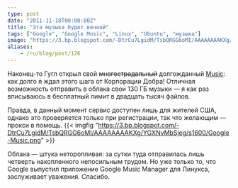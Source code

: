 ```yaml
---
type: post
date: "2011-11-18T00:00:00Z"
title: "Эта музыка будет вечной"
tags: ["Google", "Google Music", "Linux", "Ubuntu", "музыка"]
image: "https://3.bp.blogspot.com/-DtrCu7LgidM/TsbQRGG6oMI/AAAAAAAAKXg/YGXNvMbSjeg/s1600/Google-Music.png"
aliases:
    - /ru/blog/post/126
---
```


Наконец-то Гугл открыл свой ~~многострадальный~~ долгожданный [Music](http://music.google.com/): как долго я ждал этого шага от Корпорации Добра! Отличная возможность отправить в облака свои 130 ГБ музыки — я как раз вписываюсь в бесплатный лимит в двадцать тысяч файлов.

<!--more-->

Правда, в данный момент сервис доступен лишь для жителей США, однако это проверяется только при регистрации, так что желающим — прокси в помощь.
{{< imgfig "https://3.bp.blogspot.com/-DtrCu7LgidM/TsbQRGG6oMI/AAAAAAAAKXg/YGXNvMbSjeg/s1600/Google-Music.png" >}}

Облака — штука неторопливая: за сутки туда отправилась лишь четверть накопленного непосильным трудом. Но уже только то, что Google выпустил приложение Google Music Manager для Линукса, заслуживает уважения. Спасибо.
